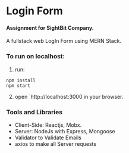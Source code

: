# Login Form

#### Assignment for SightBit Company.

A fullstack web LogIn Form using MERN Stack.


### To run on localhost:

1. run:

```
npm install
npm start
```
2. open `http://localhost:3000 in your browser.

### Tools and Libraries

- Client-Side: Reactjs, Mobx.
- Server: NodeJs with Express, Mongoose 
- Validator to Validate Emails
- axios to make all Server requests
